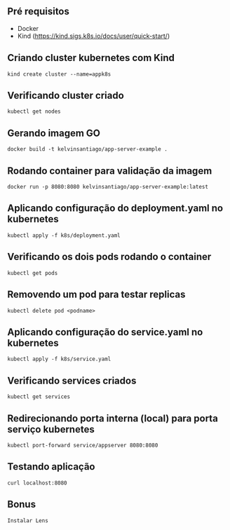 ## Pré requisitos
- Docker
- Kind (https://kind.sigs.k8s.io/docs/user/quick-start/)

## Criando cluster kubernetes com Kind
```
kind create cluster --name=appk8s
```

## Verificando cluster criado
```
kubectl get nodes
```

## Gerando imagem GO
```
docker build -t kelvinsantiago/app-server-example .
```

## Rodando container para validação da imagem
```
docker run -p 8080:8080 kelvinsantiago/app-server-example:latest
```

## Aplicando configuração do deployment.yaml no kubernetes
```
kubectl apply -f k8s/deployment.yaml
```

## Verificando os dois pods rodando o container
```
kubectl get pods
```

## Removendo um pod para testar replicas
```
kubectl delete pod <podname>
```

## Aplicando configuração do service.yaml no kubernetes
```
kubectl apply -f k8s/service.yaml
```
## Verificando services criados
```
kubectl get services
```
## Redirecionando porta interna (local) para porta serviço kubernetes
```
kubectl port-forward service/appserver 8080:8080
```
## Testando aplicação
```
curl localhost:8080
```
## Bonus
```
Instalar Lens
```
